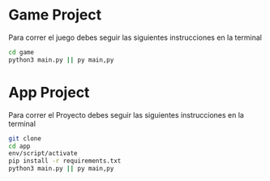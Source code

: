 # Game Project

Para correr el juego debes seguir las siguientes instrucciones en la terminal

```sh
cd game
python3 main.py || py main,py
```

# App Project

Para correr el Proyecto debes seguir las siguientes instrucciones en la terminal

```sh
git clone
cd app
env/script/activate
pip install -r requirements.txt
python3 main.py || py main,py
```
